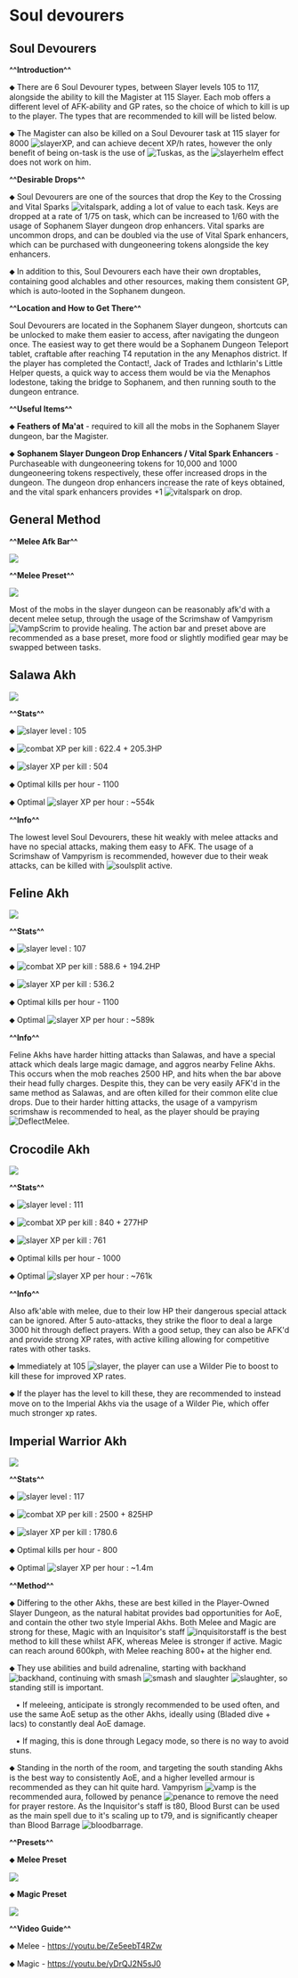 # Soul devourers
## Soul Devourers


**^^Introduction^^**


⬥ There are 6 Soul Devourer types, between Slayer levels 105 to 117, alongside the ability to kill the Magister at 115 Slayer. Each mob offers a different level of AFK-ability and GP rates, so the choice of which to kill is up to the player. The types that are recommended to kill will be listed below.


⬥ The Magister can also be killed on a Soul Devourer task at 115 slayer for 8000 <img title="slayer" class="d-emoji" alt="slayer" src="https://cdn.discordapp.com/emojis/797896049548066857.png?v=1">XP, and can achieve decent XP/h rates, however the only benefit of being on-task is the use of <img title="Tuskas" class="d-emoji" alt="Tuskas" src="https://cdn.discordapp.com/emojis/513201065513058306.png?v=1">, as the <img title="slayerhelm" class="d-emoji" alt="slayerhelm" src="https://cdn.discordapp.com/emojis/798285340460449792.png?v=1"> effect does not work on him.


**^^Desirable Drops^^**

⬥ Soul Devourers are one of the sources that drop the Key to the Crossing and Vital Sparks <img title="vitalspark" class="d-emoji" alt="vitalspark" src="https://cdn.discordapp.com/emojis/656426807893032963.png?v=1">, adding a lot of value to each task. Keys are dropped at a rate of 1/75 on task, which can be increased to 1/60 with the usage of Sophanem Slayer dungeon drop enhancers. Vital sparks are uncommon drops, and can be doubled via the use of Vital Spark enhancers, which can be purchased with dungeoneering tokens alongside the key enhancers.


⬥ In addition to this, Soul Devourers each have their own droptables, containing good alchables and other resources, making them consistent GP, which is auto-looted in the Sophanem dungeon.


**^^Location and How to Get There^^**

Soul Devourers are located in the Sophanem Slayer dungeon, shortcuts can be unlocked to make them easier to access, after navigating the dungeon once. The easiest way to get there would be a Sophanem Dungeon Teleport tablet, craftable after reaching T4 reputation in the any Menaphos district. If the player has completed the Contact!, Jack of Trades and Icthlarin's Little Helper quests, a quick way to access them would be via the Menaphos lodestone, taking the bridge to Sophanem, and then running south to the dungeon entrance.


**^^Useful Items^^**

⬥ **Feathers of Ma'at** - required to kill all the mobs in the Sophanem Slayer dungeon, bar the Magister.


⬥ **Sophanem Slayer Dungeon Drop Enhancers / Vital Spark Enhancers** - Purchaseable with dungeoneering tokens for 10,000 and 1000 dungeoneering tokens respectively, these offer increased drops in the dungeon. The dungeon drop enhancers increase the rate of keys obtained, and the vital spark enhancers provides +1 <img title="vitalspark" class="d-emoji" alt="vitalspark" src="https://cdn.discordapp.com/emojis/656426807893032963.png?v=1"> on drop.


## General Method


**^^Melee Afk Bar^^**





<img class="media" src="https://i.imgur.com/mNHfAM3.png">



**^^Melee Preset^^**





<img class="media" src="https://i.imgur.com/Qg8fy3D.jpg">



Most of the mobs in the slayer dungeon can be reasonably afk'd with a decent melee setup, through the usage of the Scrimshaw of Vampyrism <img title="VampScrim" class="d-emoji" alt="VampScrim" src="https://cdn.discordapp.com/emojis/513201294262009874.png?v=1"> to provide healing. The action bar and preset above are recommended as a base preset, more food or slightly modified gear may be swapped between tasks.


## Salawa Akh





<img class="media" src="https://i.imgur.com/midZL8f.png">



**^^Stats^^**

⬥ <img title="slayer" class="d-emoji" alt="slayer" src="https://cdn.discordapp.com/emojis/797896049548066857.png?v=1"> level : 105

⬥ <img title="combat" class="d-emoji" alt="combat" src="https://cdn.discordapp.com/emojis/797896050370281523.png?v=1"> ‎ ‎XP per kill : 622.4 + 205.3HP

⬥ <img title="slayer" class="d-emoji" alt="slayer" src="https://cdn.discordapp.com/emojis/797896049548066857.png?v=1"> ‎ ‎XP per kill : 504

⬥ Optimal kills per hour - 1100

⬥ Optimal <img title="slayer" class="d-emoji" alt="slayer" src="https://cdn.discordapp.com/emojis/797896049548066857.png?v=1"> XP per hour : ~554k


**^^Info^^**

The lowest level Soul Devourers, these hit weakly with melee attacks and have no special attacks, making them easy to AFK. The usage of a Scrimshaw of Vampyrism is recommended, however due to their weak attacks, can be killed with <img title="soulsplit" class="d-emoji" alt="soulsplit" src="https://cdn.discordapp.com/emojis/615613924506599497.png?v=1"> active.


## Feline Akh





<img class="media" src="https://i.imgur.com/oy7rulc.png">



**^^Stats^^**

⬥ <img title="slayer" class="d-emoji" alt="slayer" src="https://cdn.discordapp.com/emojis/797896049548066857.png?v=1"> level : 107

⬥ <img title="combat" class="d-emoji" alt="combat" src="https://cdn.discordapp.com/emojis/797896050370281523.png?v=1"> ‎ ‎XP per kill : 588.6 + 194.2HP

⬥ <img title="slayer" class="d-emoji" alt="slayer" src="https://cdn.discordapp.com/emojis/797896049548066857.png?v=1"> ‎ ‎XP per kill : 536.2

⬥ Optimal kills per hour - 1100

⬥ Optimal <img title="slayer" class="d-emoji" alt="slayer" src="https://cdn.discordapp.com/emojis/797896049548066857.png?v=1"> XP per hour : ~589k


**^^Info^^**

Feline Akhs have harder hitting attacks than Salawas, and have a special attack which deals large magic damage, and aggros nearby Feline Akhs. This occurs when the mob reaches 2500 HP, and hits when the bar above their head fully charges. Despite this, they can be very easily AFK'd in the same method as Salawas, and are often killed for their common elite clue drops. Due to their harder hitting attacks, the usage of a vampyrism scrimshaw is recommended to heal, as the player should be praying <img title="DeflectMelee" class="d-emoji" alt="DeflectMelee" src="https://cdn.discordapp.com/emojis/544195488447201300.png?v=1">.


## Crocodile Akh





<img class="media" src="https://i.imgur.com/xgLCv4o.png">



**^^Stats^^**

⬥ <img title="slayer" class="d-emoji" alt="slayer" src="https://cdn.discordapp.com/emojis/797896049548066857.png?v=1"> level : 111

⬥ <img title="combat" class="d-emoji" alt="combat" src="https://cdn.discordapp.com/emojis/797896050370281523.png?v=1"> ‎ ‎XP per kill : 840 + 277HP

⬥ <img title="slayer" class="d-emoji" alt="slayer" src="https://cdn.discordapp.com/emojis/797896049548066857.png?v=1"> ‎ ‎XP per kill : 761

⬥ Optimal kills per hour - 1000

⬥ Optimal <img title="slayer" class="d-emoji" alt="slayer" src="https://cdn.discordapp.com/emojis/797896049548066857.png?v=1"> XP per hour : ~761k


**^^Info^^**

Also afk'able with melee, due to their low HP their dangerous special attack can be ignored. After 5 auto-attacks, they strike the floor to deal a large 3000 hit through deflect prayers. With a good setup, they can also be AFK'd and provide strong XP rates, with active killing allowing for competitive rates with other tasks.

⬥ Immediately at 105 <img title="slayer" class="d-emoji" alt="slayer" src="https://cdn.discordapp.com/emojis/797896049548066857.png?v=1">, the player can use a Wilder Pie to boost to kill these for improved XP rates.

⬥ If the player has the level to kill these, they are recommended to instead move on to the Imperial Akhs via the usage of a Wilder Pie, which offer much stronger xp rates.


## Imperial Warrior Akh





<img class="media" src="https://i.imgur.com/DrVy98i.png">



**^^Stats^^**

⬥ <img title="slayer" class="d-emoji" alt="slayer" src="https://cdn.discordapp.com/emojis/797896049548066857.png?v=1"> level : 117

⬥ <img title="combat" class="d-emoji" alt="combat" src="https://cdn.discordapp.com/emojis/797896050370281523.png?v=1"> ‎ ‎XP per kill : 2500 + 825HP

⬥ <img title="slayer" class="d-emoji" alt="slayer" src="https://cdn.discordapp.com/emojis/797896049548066857.png?v=1"> ‎ ‎XP per kill : 1780.6

⬥ Optimal kills per hour - 800

⬥ Optimal <img title="slayer" class="d-emoji" alt="slayer" src="https://cdn.discordapp.com/emojis/797896049548066857.png?v=1"> XP per hour : ~1.4m


**^^Method^^**

⬥ Differing to the other Akhs, these are best killed in the Player-Owned Slayer Dungeon, as the natural habitat provides bad opportunities for AoE, and contain the other two style Imperial Akhs. Both Melee and Magic are strong for these, Magic with an Inquisitor's staff <img title="inquisitorstaff" class="d-emoji" alt="inquisitorstaff" src="https://cdn.discordapp.com/emojis/694566917553520680.png?v=1"> is the best method to kill these whilst AFK, whereas Melee is stronger if active. Magic can reach around 600kph, with Melee reaching 800+ at the higher end.


⬥ They use abilities and build adrenaline, starting with backhand <img title="backhand" class="d-emoji" alt="backhand" src="https://cdn.discordapp.com/emojis/535532854302605333.png?v=1">, continuing with smash <img title="smash" class="d-emoji" alt="smash" src="https://cdn.discordapp.com/emojis/535532879820619786.png?v=1"> and slaughter <img title="slaughter" class="d-emoji" alt="slaughter" src="https://cdn.discordapp.com/emojis/535532879237873666.png?v=1">, so standing still is important.

 ‎ ‎ ‎ ‎• If meleeing, anticipate is strongly recommended to be used often, and use the same AoE setup as the other Akhs, ideally using (Bladed dive + lacs) to constantly deal AoE damage.

 ‎ ‎ ‎ ‎• If maging, this is done through Legacy mode, so there is no way to avoid stuns.


⬥ Standing in the north of the room, and targeting the south standing Akhs is the best way to consistently AoE, and a higher levelled armour is recommended as they can hit quite hard. Vampyrism <img title="vamp" class="d-emoji" alt="vamp" src="https://cdn.discordapp.com/emojis/643505653079343144.png?v=1"> is the recommended aura, followed by penance <img title="penance" class="d-emoji" alt="penance" src="https://cdn.discordapp.com/emojis/643505653062565907.png?v=1"> to remove the need for prayer restore. As the Inquisitor's staff is t80, Blood Burst can be used as the main spell due to it's scaling up to t79, and is significantly cheaper than Blood Barrage <img title="bloodbarrage" class="d-emoji" alt="bloodbarrage" src="https://cdn.discordapp.com/emojis/537338981747261446.png?v=1">.


**^^Presets^^**

⬥ **Melee Preset**





<img class="media" src="https://i.imgur.com/sLgsGti.jpg">



⬥ **Magic Preset**





<img class="media" src="https://i.imgur.com/XyhEDMD.jpg">



**^^Video Guide^^**

⬥ Melee - <https://youtu.be/Ze5eebT4RZw>

⬥ Magic - <https://youtu.be/yDrQJ2N5sJ0>





